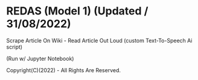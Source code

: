 # REDAS (Model 1) (Updated / 31/08/2022) 

Scrape Article On Wiki - Read Article Out Loud (custom Text-To-Speech Ai script)

(Run w/ Jupyter Notebook)

Copyright(C)(2022) - All Rights Are Reserved.

